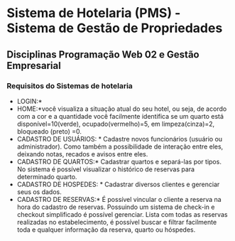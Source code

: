 # Sistema de Hotelaria (PMS) - Sistema de Gestão de Propriedades
## Disciplinas Programação Web 02 e Gestão Empresarial


### Requisitos do Sistemas de hotelaria
- LOGIN:*
- HOME:*você visualiza a situação atual do seu hotel, 
ou seja, de acordo com a cor e a quantidade você facilmente identifica 
se um quarto está disponível=10(verde), ocupado(vermelho)=5, em limpeza(cinza)=2, 
bloqueado (preto) =0.
- CADASTRO DE USUÁRIOS: * Cadastre novos funcionários (usuário ou administrador). Como também a possibilidade de interação entre eles, deixando notas, recados e avisos entre eles.
- CADASTRO DE QUARTOS:* Cadastrar quartos e separá-las por tipos. 
No sistema é possível visualizar o histórico de reservas para 
determinado quarto.
- CADASTRO DE HOSPEDES: * Cadastrar diversos clientes e gerenciar seus os dados.
- CADASTRO DE RESERVAS:* É possível vincular o cliente a reserva na hora 
do cadastro de reservas. Possuindo um sistema de check-in e checkout simplificado é possível gerenciar. Lista com todas as reservas 
realizadas no estabelecimento, é possível buscar e filtrar 
facilmente toda e qualquer informação da reserva, quarto ou 
hóspedes.

